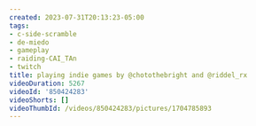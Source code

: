 ```yaml
---
created: 2023-07-31T20:13:23-05:00
tags:
- c-side-scramble
- de-miedo
- gameplay
- raiding-CAI_TAn
- twitch
title: playing indie games by @chotothebright and @riddel_rx
videoDuration: 5267
videoId: '850424283'
videoShorts: []
videoThumbId: /videos/850424283/pictures/1704785893
---
```

